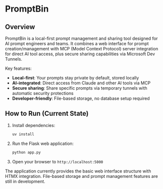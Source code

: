 # PromptBin

## Overview

PromptBin is a local-first prompt management and sharing tool designed for AI prompt engineers and teams. It combines a web interface for prompt creation/management with MCP (Model Context Protocol) server integration for direct AI tool access, plus secure sharing capabilities via Microsoft Dev Tunnels.

Key features:
- **Local-first**: Your prompts stay private by default, stored locally
- **AI-integrated**: Direct access from Claude and other AI tools via MCP
- **Secure sharing**: Share specific prompts via temporary tunnels with automatic security protections
- **Developer-friendly**: File-based storage, no database setup required

## How to Run (Current State)

1. Install dependencies:
   ```bash
   uv install
   ```

2. Run the Flask web application:
   ```bash
   python app.py
   ```

3. Open your browser to `http://localhost:5000`

The application currently provides the basic web interface structure with HTMX integration. File-based storage and prompt management features are still in development.